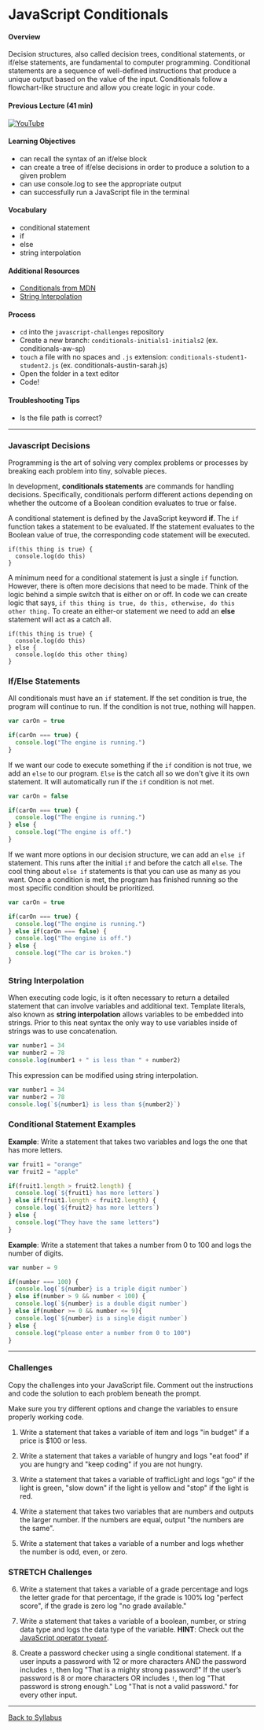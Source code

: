 # JavaScript Conditionals

#### Overview
Decision structures, also called decision trees, conditional statements, or if/else statements, are fundamental to computer programming. Conditional statements are a sequence of well-defined instructions that produce a unique output based on the value of the input. Conditionals follow a flowchart-like structure and allow you create logic in your code.

#### Previous Lecture (41 min)
[![YouTube](http://img.youtube.com/vi/yHe4d6qQZC0/0.jpg)](https://www.youtube.com/watch?v=yHe4d6qQZC0)

#### Learning Objectives
- can recall the syntax of an if/else block
- can create a tree of if/else decisions in order to produce a solution to a given problem
- can use console.log to see the appropriate output
- can successfully run a JavaScript file in the terminal

#### Vocabulary
- conditional statement
- if
- else
- string interpolation

#### Additional Resources
- <a href="https://developer.mozilla.org/en-US/docs/Learn/JavaScript/Building_blocks/conditionals" target="_blank">Conditionals from MDN</a>
- <a href="./template-literals.md" target="_blank">String Interpolation</a>

#### Process
- `cd` into the `javascript-challenges` repository
- Create a new branch: `conditionals-initials1-initials2` (ex. conditionals-aw-sp)
- `touch` a file with no spaces and `.js` extension: `conditionals-student1-student2.js` (ex. conditionals-austin-sarah.js)
- Open the folder in a text editor
- Code!

#### Troubleshooting Tips
- Is the file path is correct?

---

### Javascript Decisions
Programming is the art of solving very complex problems or processes by breaking each problem into tiny, solvable pieces.

In development, **conditionals statements** are commands for handling decisions. Specifically, conditionals perform different actions depending on whether the outcome of a Boolean condition evaluates to true or false.

A conditional statement is defined by the JavaScript keyword **if**. The `if` function takes a statement to be evaluated. If the statement evaluates to the Boolean value of true, the corresponding code statement will be executed.

```
if(this thing is true) {
  console.log(do this)
}
```

A minimum need for a conditional statement is just a single `if` function. However, there is often more decisions that need to be made. Think of the logic behind a simple switch that is either on or off. In code we can create logic that says, `if this thing is true, do this, otherwise, do this other thing.` To create an either-or statement we need to add an **else** statement will act as a catch all.

```
if(this thing is true) {
  console.log(do this)
} else {
  console.log(do this other thing)
}
```

### If/Else Statements
All conditionals must have an `if` statement. If the set condition is true, the program will continue to run. If the condition is not true, nothing will happen.

```javascript
var carOn = true

if(carOn === true) {
  console.log("The engine is running.")
}
```
If we want our code to execute something if the `if` condition is not true, we add an `else` to our program. `Else` is the catch all so we don't give it its own statement. It will automatically run if the `if` condition is not met.

```javascript
var carOn = false

if(carOn === true) {
  console.log("The engine is running.")
} else {
  console.log("The engine is off.")
}
```

If we want more options in our decision structure, we can add an `else if` statement. This runs after the initial `if` and before the catch all `else`. The cool thing about `else if` statements is that you can use as many as you want. Once a condition is met, the program has finished running so the most specific condition should be prioritized.

```javascript
var carOn = true

if(carOn === true) {
  console.log("The engine is running.")
} else if(carOn === false) {
  console.log("The engine is off.")
} else {
  console.log("The car is broken.")
}
```

### String Interpolation
When executing code logic, is it often necessary to return a detailed statement that can involve variables and additional text. Template literals, also known as **string interpolation** allows variables to be embedded into strings. Prior to this neat syntax the only way to use variables inside of strings was to use concatenation.

```javascript
var number1 = 34
var number2 = 78
console.log(number1 + " is less than " + number2)
```

This expression can be modified using string interpolation.

```javascript
var number1 = 34
var number2 = 78
console.log(`${number1} is less than ${number2}`)
```

### Conditional Statement Examples

**Example**: Write a statement that takes two variables and logs the one that has more letters.

```javascript
var fruit1 = "orange"
var fruit2 = "apple"

if(fruit1.length > fruit2.length) {
  console.log(`${fruit1} has more letters`)
} else if(fruit1.length < fruit2.length) {
  console.log(`${fruit2} has more letters`)
} else {
  console.log("They have the same letters")
}
```

**Example**: Write a statement that takes a number from 0 to 100 and logs the number of digits.

```javascript
var number = 9

if(number === 100) {
  console.log(`${number} is a triple digit number`)
} else if(number > 9 && number < 100) {
  console.log(`${number} is a double digit number`)
} else if(number >= 0 && number <= 9){
  console.log(`${number} is a single digit number`)
} else {
  console.log("please enter a number from 0 to 100")
}
```

---

### Challenges
Copy the challenges into your JavaScript file. Comment out the instructions and code the solution to each problem beneath the prompt.

Make sure you try different options and change the variables to ensure properly working code.

1. Write a statement that takes a variable of item and logs "in budget" if a price is $100 or less.

2. Write a statement that takes a variable of hungry and logs "eat food" if you are hungry and "keep coding" if you are not hungry.

3. Write a statement that takes a variable of trafficLight and logs "go" if the light is green, "slow down" if the light is yellow and "stop" if the light is red.

4. Write a statement that takes two variables that are numbers and outputs the larger number. If the numbers are equal, output "the numbers are the same".

5. Write a statement that takes a variable of a number and logs whether the number is odd, even, or zero.

### STRETCH Challenges

6. Write a statement that takes a variable of a grade percentage and logs the letter grade for that percentage, if the grade is 100% log "perfect score", if the grade is zero log "no grade available."

7. Write a statement that takes a variable of a boolean, number, or string  data type and logs the data type of the variable. **HINT**: Check out the <a href="https://developer.mozilla.org/en-US/docs/Web/JavaScript/Reference/Operators/typeof" target="_blank">JavaScript operator `typeof`</a>.

8. Create a password checker using a single conditional statement. If a user inputs a password with 12 or more characters AND the password includes `!`, then log "That is a mighty strong password!" If the user’s password is 8 or more characters OR includes `!`, then log "That password is strong enough." Log "That is not a valid password." for every other input.

---
[Back to Syllabus](../README.md#unit-one-javascript-foundations)

